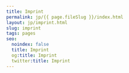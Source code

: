 ```yaml
---
title: Imprint
permalink: jp/{{ page.fileSlug }}/index.html
layout: jp/imprint.html
slug: imprint
tags: pages
seo:
  noindex: false
  title: Imprint
  og:title: Imprint
  twitter:title: Imprint
---
```



